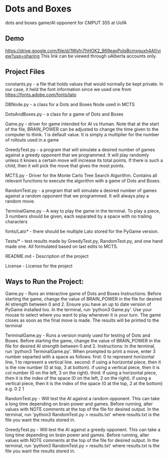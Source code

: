 # Dots and Boxes

dots and boxes game/AI opponent for CMPUT 355 at UofA

## Demo
https://drive.google.com/file/d/1Wsfn7hHOK2_969eaxPolqBcmxguxh4Af/view?usp=sharing
This link can be viewed through uAlberta accounts only.

## Project Files

constants.py - a file that holds values that would normally be kept private.
In our case, it held the font information since we used one from
https://fonts.adobe.com/fonts/lato

DBNode.py - a class for a Dots and Boxes Node used in MCTS

DotsAndBoxes.py - a class for a game of Dots and Boxes

Game.py - driver for game intended for AI vs Human.
Note that at the start of the file, BRAIN_POWER can be adjusted to change
the time given to the computer to think. 1 is default value. It is simply
a multiplier for the number of rollouts used in a game

GreedyTest.py - a program that will simulate a desired number of games
against a greedy opponent that we programmed. It will play randomly
unless it knows a certain move will increase its total points. If there
is such a child, then it will pick the move that gives the most points.

MCTS.py - Driver for the Monte Carlo Tree Search Algorithm. Contains all
relevant functions to execute the algorithm with a game of Dots and Boxes.

RandomTest.py - a program that will simulate a desired number of games against a
random opponent that we programmed. It will always play a random move.

TerminalGame.py - A way to play the game in the terminal. To play a piece,
3 numbers should be given, each separated by a space with no trailing characters

fonts/Lato\* - there should be multiple Lato stored for the PyGame version.

Tests/\* - test results made by GreedyTest.py, RandomTest.py, and one hand made one. All formulated based on
last edits to MCTS.

README.md - Description of the project

License - License for the project

## Ways to Run the Project:

Game.py - Runs an interactive game of Dots and Boxes
Instructions: Before starting the game, change the value of
BRAIN_POWER in the file for desired AI strength between 0 and 2.
Ensure you have an up to date version of PyGame installed too.
In the terminal, run 'python3 Game.py'. Use your mouse to
select where you want to play whenever it is your turn.
The game closes as soon as the final move is made.
The results will be printed to the terminal

TerminalGame.py - Runs a version mainly used for testing of Dots and Boxes.
Before starting the game, change the value of
BRAIN_POWER in the file for desired AI strength between 0 and 2.
Instructions: In the terminal, run 'python3 TerminalGame.py'. When
prompted to print a move, enter 3 number separted with a space as follows:
first: 0 to represent horizontal line, 1 to represent a vertical line.
second: if using a horizontal piece, then it is the row number (0 at top, 3 at bottom).
if using a vertical piece, then it is col number (0 on the left, 3 on the right).
third: if using a horizontal piece, then it is the index of the space
(0 on the left, 2 on the right).
if using a vertical piece, then it is the index of the space (0 at the
top, 2 at the bottom)
e.g. 0 2 1

RandomTest.py - Will test the AI against a random opponent.
This can take a long time depending on brain power and games.
Before running, alter values with NOTE comments at
the top of the file for desired output.
In the terminal, run 'python3 RandomTest.py > results.txt' where
results.txt is the file you want the results stored in.

GreedyTest.py - Will test the AI against a greedy opponent.
This can take a long time depending on brain power and games.
Before running, alter values with NOTE comments at
the top of the file for desired output.
In the terminal, run 'python3 RandomTest.py > results.txt' where
results.txt is the file you want the results stored in.
